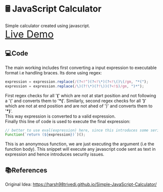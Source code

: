# 🖩 JavaScript Calculator
Simple calculator created using javascript.  
<font size=6>[Live Demo](https://im-utkarsh.github.io/javascript-calculator/)</font>

## 💻Code
The main working includes first converting a input expression to executable format i.e handling braces. Its done using regex:
``` javascript
expression = expression.replace(/(?<!^)(?<!\*)(?<!\()\(/gm, "*(");
expression = expression.replace(/\)(?!\*)(?!\))(?<!$)/gm, ")*");
```
First regex checks for all '**(**' which are not at start position and not following a '(' and converts them to '**\*(**'. Similarly, second regex checks for all '**)**' which are not at end position and are not ahed of ')' and converts them to '**\*)**'.  
This way expression is converted to a valid expression.  
Finally this line of code is used to execute the final expression:
```javascript
// better to use eval(expression) here, since this introduces some serious security issues.
Function(`return (${expression})`)();
```
This is an anonymous function, we are just executing the argument (i.e the function body). This snippet will execute any javascript code sent as text in expression and hence introduces security issues.

## 📚References
Original Idea: https://harsh98trivedi.github.io/Simple-JavaScript-Calculator/